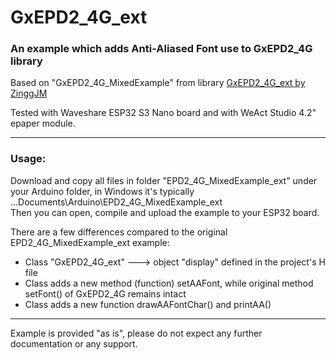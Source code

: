 # GxEPD2_4G_ext
### An example which adds Anti-Aliased Font use to GxEPD2_4G library

Based on "GxEPD2_4G_MixedExample" from library [GxEPD2_4G_ext by ZinggJM](https://github.com/ZinggJM/GxEPD2_4G)

Tested with Waveshare ESP32 S3 Nano board and with WeAct Studio 4.2" epaper module.
*********************************

### Usage:

Download and copy all files in folder "EPD2_4G_MixedExample_ext" under your Arduino folder, in Windows it's typically ...Documents\Arduino\EPD2_4G_MixedExample_ext\
Then you can open, compile and upload the example to your ESP32 board. 

There are a few differences compared to the original EPD2_4G_MixedExample_ext example:
- Class "GxEPD2_4G_ext" ---> object "display" defined in the project's H file
- Class adds a new method (function) setAAFont, while original method setFont() of GxEPD2_4G remains intact
- Class adds a new function drawAAFontChar()  and printAA()

*********************************
Example is provided "as is", please do not expect any further documentation or any support.
